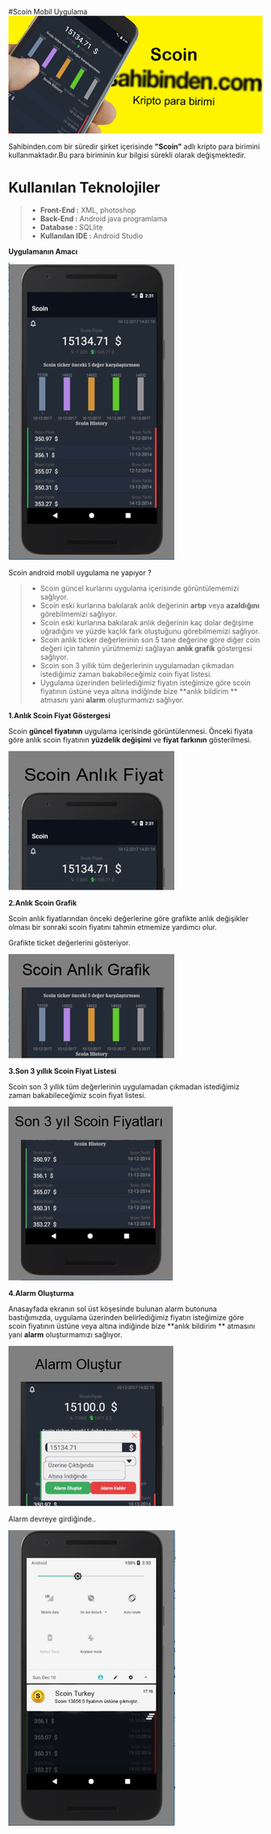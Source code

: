 #Scoin Mobil Uygulama
![](https://github.com/umut47/Scoin/blob/master/ScreenShot/afis.jpg)

Sahibinden.com bir süredir şirket içerisinde **"Scoin"** adlı kripto para birimini kullanmaktadır.Bu para biriminin kur bilgisi sürekli olarak değişmektedir.

# Kullanılan Teknolojiler
>- **Front-End :**  XML, photoshop
>- **Back-End :**  Android java programlama
>- **Database :** SQLlite
>-  **Kullanılan IDE :** Android Studio

 **Uygulamanın Amacı**
 
 ![](https://github.com/umut47/Scoin/blob/master/ScreenShot/anamenu.JPG)
 
Scoin android mobil uygulama ne yapıyor ?

>-  Scoin güncel kurlarını uygulama içerisinde görüntülememizi sağlıyor.
>- Scoin eski kurlarına bakılarak anlık değerinin **artıp** veya **azaldığını**  görebilmemizi sağlıyor.
>- Scoin eski kurlarına bakılarak anlık değerinin kaç dolar değişime uğradığını ve yüzde kaçlık fark oluştuğunu görebilmemizi sağlıyor.
>- Scoin anlık ticker değerlerinin son 5 tane değerine göre diğer coin değeri için tahmin yürütmemizi sağlayan **anlık grafik** göstergesi sağlıyor.
>- Scoin son 3 yıllık tüm değerlerinin uygulamadan çıkmadan istediğimiz zaman bakabileceğimiz coin fiyat listesi.
>- Uygulama üzerinden belirlediğimiz fiyatın isteğimize göre scoin fiyatının üstüne veya altına indiğinde bize **anlık bildirim ** atmasını yani **alarm** oluşturmamızı sağlıyor.


**1.Anlık Scoin Fiyat Göstergesi**

Scoin **güncel fiyatının** uygulama içerisinde görüntülenmesi.
Önceki fiyata göre anlık scoin fiyatının **yüzdelik değişimi** ve **fiyat farkının** gösterilmesi.

![](https://github.com/umut47/Scoin/blob/master/ScreenShot/fiyat.jpg)

**2.Anlık Scoin Grafik**

Scoin anlık fiyatlarından önceki değerlerine göre grafikte anlık değişikler olması bir sonraki scoin  fiyatını tahmin etmemize yardımcı olur.

Grafikte ticket değerlerini gösteriyor.

![](https://github.com/umut47/Scoin/blob/master/ScreenShot/grafik.jpg)

**3.Son 3 yıllık Scoin Fiyat Listesi**

Scoin son 3 yıllık tüm değerlerinin uygulamadan çıkmadan istediğimiz zaman bakabileceğimiz scoin fiyat listesi.

![](https://github.com/umut47/Scoin/blob/master/ScreenShot/3yil.jpg)

**4.Alarm Oluşturma**

Anasayfada ekranın sol üst köşesinde bulunan alarm butonuna bastığımızda, uygulama üzerinden belirlediğimiz fiyatın isteğimize göre scoin fiyatının üstüne veya altına indiğinde bize **anlık bildirim ** atmasını yani **alarm** oluşturmamızı sağlıyor.

![](https://github.com/umut47/Scoin/blob/master/ScreenShot/alarmOlustur.jpg)


Alarm devreye girdiğinde..

![](https://github.com/umut47/Scoin/blob/master/ScreenShot/bildirim.png)
